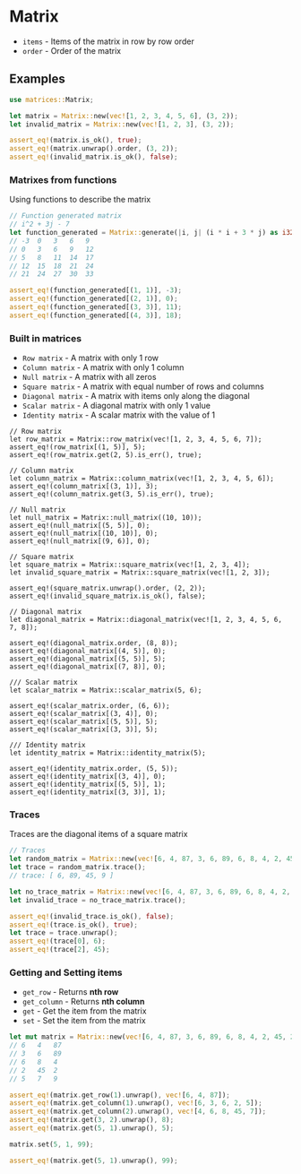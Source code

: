 # Matrix

- `items` - Items of the matrix in row by row order
- `order` - Order of the matrix

## Examples

```rust
use matrices::Matrix;

let matrix = Matrix::new(vec![1, 2, 3, 4, 5, 6], (3, 2));
let invalid_matrix = Matrix::new(vec![1, 2, 3], (3, 2));

assert_eq!(matrix.is_ok(), true);
assert_eq!(matrix.unwrap().order, (3, 2));
assert_eq!(invalid_matrix.is_ok(), false);
```

### Matrixes from functions

Using functions to describe the matrix

```rust
// Function generated matrix
// i^2 + 3j - 7
let function_generated = Matrix::generate(|i, j| (i * i + 3 * j) as i32 - 7, (5, 5));
// -3  0   3   6   9
// 0   3   6   9   12
// 5   8   11  14  17
// 12  15  18  21  24
// 21  24  27  30  33

assert_eq!(function_generated[(1, 1)], -3);
assert_eq!(function_generated[(2, 1)], 0);
assert_eq!(function_generated[(3, 3)], 11);
assert_eq!(function_generated[(4, 3)], 18);
```

### Built in matrices

- `Row matrix` - A matrix with only 1 row
- `Column matrix` - A matrix with only 1 column
- `Null matrix` - A matrix with all zeros
- `Square matrix` - A matrix with equal number of rows and columns
- `Diagonal matrix` - A matrix with items only along the diagonal
- `Scalar matrix` - A diagonal matrix with only 1 value
- `Identity matrix` - A scalar matrix with the value of 1

```rust;
// Row matrix
let row_matrix = Matrix::row_matrix(vec![1, 2, 3, 4, 5, 6, 7]);
assert_eq!(row_matrix[(1, 5)], 5);
assert_eq!(row_matrix.get(2, 5).is_err(), true);

// Column matrix
let column_matrix = Matrix::column_matrix(vec![1, 2, 3, 4, 5, 6]);
assert_eq!(column_matrix[(3, 1)], 3);
assert_eq!(column_matrix.get(3, 5).is_err(), true);

// Null matrix
let null_matrix = Matrix::null_matrix((10, 10));
assert_eq!(null_matrix[(5, 5)], 0);
assert_eq!(null_matrix[(10, 10)], 0);
assert_eq!(null_matrix[(9, 6)], 0);

// Square matrix
let square_matrix = Matrix::square_matrix(vec![1, 2, 3, 4]);
let invalid_square_matrix = Matrix::square_matrix(vec![1, 2, 3]);

assert_eq!(square_matrix.unwrap().order, (2, 2));
assert_eq!(invalid_square_matrix.is_ok(), false);

// Diagonal matrix
let diagonal_matrix = Matrix::diagonal_matrix(vec![1, 2, 3, 4, 5, 6, 7, 8]);

assert_eq!(diagonal_matrix.order, (8, 8));
assert_eq!(diagonal_matrix[(4, 5)], 0);
assert_eq!(diagonal_matrix[(5, 5)], 5);
assert_eq!(diagonal_matrix[(7, 8)], 0);

/// Scalar matrix
let scalar_matrix = Matrix::scalar_matrix(5, 6);

assert_eq!(scalar_matrix.order, (6, 6));
assert_eq!(scalar_matrix[(3, 4)], 0);
assert_eq!(scalar_matrix[(5, 5)], 5);
assert_eq!(scalar_matrix[(3, 3)], 5);

/// Identity matrix
let identity_matrix = Matrix::identity_matrix(5);

assert_eq!(identity_matrix.order, (5, 5));
assert_eq!(identity_matrix[(3, 4)], 0);
assert_eq!(identity_matrix[(5, 5)], 1);
assert_eq!(identity_matrix[(3, 3)], 1);
```

### Traces

Traces are the diagonal items of a square matrix<br>

```rust
// Traces
let random_matrix = Matrix::new(vec![6, 4, 87, 3, 6, 89, 6, 8, 4, 2, 45, 2, 5, 7, 9, 9], (4, 4)).unwrap();
let trace = random_matrix.trace();
// trace: [ 6, 89, 45, 9 ]

let no_trace_matrix = Matrix::new(vec![6, 4, 87, 3, 6, 89, 6, 8, 4, 2, 45, 2, 5, 7, 9], (5, 3)).unwrap();
let invalid_trace = no_trace_matrix.trace();

assert_eq!(invalid_trace.is_ok(), false);
assert_eq!(trace.is_ok(), true);
let trace = trace.unwrap();
assert_eq!(trace[0], 6);
assert_eq!(trace[2], 45);
```

### Getting and Setting items

- `get_row` - Returns **nth row**
- `get_column` - Returns **nth column**
- `get` - Get the item from the matrix
- `set` - Set the item from the matrix

```rust
let mut matrix = Matrix::new(vec![6, 4, 87, 3, 6, 89, 6, 8, 4, 2, 45, 2, 5, 7, 9], (5, 3)).unwrap();
// 6   4   87
// 3   6   89
// 6   8   4
// 2   45  2
// 5   7   9

assert_eq!(matrix.get_row(1).unwrap(), vec![6, 4, 87]);
assert_eq!(matrix.get_column(1).unwrap(), vec![6, 3, 6, 2, 5]);
assert_eq!(matrix.get_column(2).unwrap(), vec![4, 6, 8, 45, 7]);
assert_eq!(matrix.get(3, 2).unwrap(), 8);
assert_eq!(matrix.get(5, 1).unwrap(), 5);

matrix.set(5, 1, 99);

assert_eq!(matrix.get(5, 1).unwrap(), 99);
```

